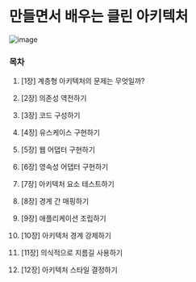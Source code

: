 # 만들면서 배우는 클린 아키텍처

![image](https://github.com/ulimy/study/assets/18046394/c57e2375-08c0-4c6e-97e6-d2dbd2ddab23)

### 목차

1. [1장] 계층형 아키텍처의 문제는 무엇일까?


2. [2장] 의존성 역전하기


3. [3장] 코드 구성하기


4. [4장] 유스케이스 구현하기


5. [5장] 웹 어댑터 구현하기


6. [6장] 영속성 어댑터 구현하기


7. [7장] 아키텍처 요소 테스트하기


8. [8장] 경계 간 매핑하기


9. [9장] 애플리케이션 조립하기


10. [10장] 아키텍처 경계 강제하기


11. [11장] 의식적으로 지름길 사용하기


12. [12장] 아키텍처 스타일 결정하기
